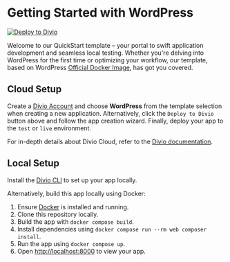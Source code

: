 # Getting Started with WordPress

[![Deploy to Divio](https://img.shields.io/badge/DEPLOY-TO%20DIVIO-DFFF67?logo=docker&logoColor=white&labelColor=333333)](https://control.divio.com/app/new/?template_url=https://github.com/divio/getting-started-with-wordpress/archive/refs/heads/main.zip)

Welcome to our QuickStart template – your portal to swift application development and seamless local testing. Whether you're delving into WordPress for the first time or optimizing your workflow, our template, based on WordPress [Official Docker Image](https://hub.docker.com/_/wordpress), has got you covered.

## Cloud Setup

Create a [Divio Account](https://control.divio.com/) and choose **WordPress** from the template selection when creating a new application. Alternatively, click the `Deploy to Divio` button above and follow the app creation wizard. Finally, deploy your app to the `test` or `live` environment.

For in-depth details about Divio Cloud, refer to the [Divio documentation](https://docs.divio.com/introduction/).

## Local Setup

Install the [Divio CLI](https://github.com/divio/divio-cli) to set up your app locally.

Alternatively, build this app locally using Docker:

1. Ensure [Docker](https://docs.docker.com/get-docker/) is installed and running.
2. Clone this repository locally.
3. Build the app with `docker compose build`.
4. Install dependencies using `docker compose run --rm web composer install`.
5. Run the app using `docker compose up`.
6. Open [http://localhost:8000]() to view your app.
